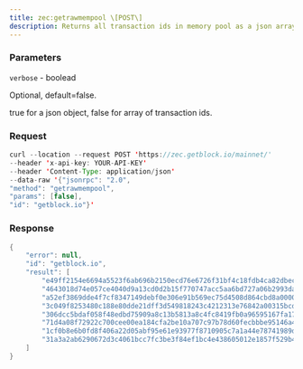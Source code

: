```yaml
---
title: zec:getrawmempool \[POST\]
description: Returns all transaction ids in memory pool as a json array of stringtransaction ids.
---
```


### Parameters


`verbose` - boolead

Optional, default=false.

true for a json object, false for array of transaction ids.

### Request

``` java
curl --location --request POST 'https://zec.getblock.io/mainnet/' 
--header 'x-api-key: YOUR-API-KEY' 
--header 'Content-Type: application/json' 
--data-raw '{"jsonrpc": "2.0",
"method": "getrawmempool",
"params": [false],
"id": "getblock.io"}'
```

###  Response

``` java
{
    "error": null,
    "id": "getblock.io",
    "result": [
        "e49ff2154e6694a5523f6ab696b2150ecd76e6726f31bf4c18fdb4ca82dbec2d",
        "4643018d74e057ce4040d9a13cd0d2b15f770747acc5aa6bd727a06b2993daee",
        "a52ef3869dde4f7cf8347149debf0e306e91b569ec75d4508d864cbd8a00002f",
        "3c049f8253480c188e80dde21dff3d549818243c4212313e76842a00315bcdf9",
        "306dcc5bdaf058f48edbd75909a8c13b5813a8c4fc8419fb0a96595167fa17b1",
        "71d4a08f72922c700cee00ea184cfa2be10a707c97b78d60fecbbbe95146a418",
        "1cf0b8e6b0fd8f406a22d05abf95e61e93977f8710905c7a1a44e78741989da5",
        "31a3a2ab6290672d3c4061bcc7fc3be3f84ef1bc4e438605012e1857f529b459"
    ]
}
```

